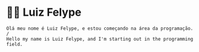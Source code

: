 # :man_technologist: Luiz Felype 

    Olá meu nome é Luiz Felype, e estou começando na área da programação.
    /
    Hello my name is Luiz Felype, and I'm starting out in the programming field.
